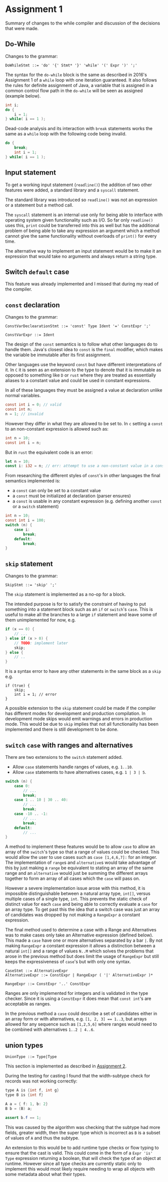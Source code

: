# Assignment 1

Summary of changes to the while compiler
and discussion of the decisions that were made.

## Do-While

Changes to the grammar:

```
DoWhileStmt ::= 'do' '{' Stmt* '}' 'while' '(' Expr ')' ';'
```

The syntax for the `do-while` block is the same as described in 2016's Assignment 1
of a `while` loop with one iteration guaranteed.
It also follows the rules for definite assignment of Java, a variable that is assigned
in a common control flow path in the `do-while` will be seen as assigned (example below). 

```java
int i;
do {
    i = 1;
} while( i == 1 );
```

Dead-code analysis and its interaction with `break` statements works the
same as a `while` loop with the following code being invalid.

```java
do {
    break;
    int i = 1;
} while( i == 1 );
```

## Input statement

To get a working input statement (`readline()`) the addition of
two other features were added, a standard library and a `syscall` statement.

The standard library was introduced so `readline()` was not an expression or a
statement but a method call.

The `syscall` statement is an internal use only for being able to interface
with operating system given functionality such as I/O.
So far only `readline()` uses this, `print` could be transferred into this as well
but has the additional problem of being able to take any expression an argument which
a method cannot give the same functionality without overloads of `print()` for every time.

The alternative way to implement an input statement would be to make it an
expression that would take no arguments and always return a string type.

## Switch `default` case

This feature was already implemented and I missed that during my read
of the compiler.

## `const` declaration

Changes to the grammar:

```
ConstVarDeclearationStmt ::= 'const' Type Ident '=' ConstExpr ';'

ConstVarExpr ::= Ident
```

The design of the `const` semantics is to follow what other languages do
to handle them. 
Java's closest idea to `const` is the `final` modifier, which makes the variable
be immutable after its first assignment.

Other languages use the keyword `const` but have different interpretations of it.
In `C` it is seen as an extension to the type to denote that it is immutable 
as opposed to something like `D` or `rust` where they are treated as
essentially aliases to a constant value and could be used in constant expressions.

In all of these languages they must be assigned a value at declaration unlike normal
variables.

```c
const int i = 0; // valid
const int n;
n = 1; // invalid
```

However they differ in what they are allowed to be set to.
In `c` setting a `const` to an non-constant expression is allowed such as:

```c
int n = 10;
const int i = n;
```

But in `rust` the equivalent code is an error:

```rust
let n = 10;
const i: i32 = n; // err: attempt to use a non-constant value in a constant 
```

From researching the different styles of `const`'s in other languages the
final semantics implemented is:

 * a `const` can only be set to a constant value
 * a `const` must be initialized at declaration (parser ensures)
 * a `const` is usable in any constant expression (e.g. defining another `const` or a `switch` statement)

```java
int n = 10;
const int i = 100;
switch (n) {
    case i:
        break;
    default:
        break;
}
```

## `skip` statement

Changes to the grammar:

```
SkipStmt ::= 'skip' ';'
```

The `skip` statement is implemented as a no-op for a block.

The intended purpose is for to satisfy the constraint of having
to put something into a statement block such as an `if` or `switch`'s `case`.
This is useful to make all the branches to a large `if` statement and leave
some of them unimplemented for now, e.g.

```java
if (x == 0) {
    // ...
} else if (x > 0) {
    // TODO: implement later
    skip;
} else {
    // ..
}
```

It is a syntax error to have any other statements in the same block
as a `skip` e.g.

```
if (true) {
    skip;
    int i = 1; // error
}
```

A possible extension to the `skip` statement could be made if the
compiler has different modes for development and production compilation.
In development mode skips would emit warnings and errors in production
mode. This would be due to `skip` implies that not all functionality
has been implemented and there is still development to be done.

## `switch` `case` with ranges and alternatives

There are two extensions to the `switch` statement added.

 * Allow `case` statements handle ranges of values, e.g. `1..10`.
 * Allow `case` statements to have alternatives cases, e.g. `1 | 3 | 5`.

```java
switch (n) {
    case 0:
        // ...
        break;
    case 1 .. 10 | 30 .. 40:
        // ...
        break;
    case -10 .. -1:
        // ...
        break;
    default:
        // ...
}
```

A method to implement these features would be to allow `case` to allow an array of the
`switch`'s type so that a range of values could be checked.
This would allow the user to use cases such as `case [1,4,6,7]:` for an integer.
The implementation of `range`s and `alternative`s would take advantage of this by 
just making a `range` be equivalent to stating an array of the same range and 
an `alternative` would just be summing the different arrays together to form an array
of all cases which the `case` will pass on.

However a severe implementation issue arose with this method, it is impossible distinguishable
between a natural array type, `int[]`, versus multiple cases of a single type, `int`.
This prevents the static check of distinct value for each `case` and being able to
correctly evaluate a `case` for an array type.
To get past this the idea that a switch case was just an array of candidates was dropped
by not making a `RangeExpr` a constant expression.

The final method used to determine a case with a Range and Alternatives was to make cases only take
an Alternative expression (defined below). This made a `case` have one or more alternatives
separated by a bar `|`. By not making `RangeExpr` a constant expression it allows a distinction 
between a natural `int[]` and a range of values `N..M` which solves the problems that arose
in the previous method but does limit the usage of `RangeExpr` but still keeps the expressiveness
of `case`'s but with only one syntax.

```
CaseStmt ::= AlternativeExpr
AlternativeExpr ::= ConstExpr | RangeExpr ( '|' AlternativeExpr )*

RangeExpr ::= ConstExpr '..' ConstExpr
```

Ranges are only implemented for integers and is validated in the type checker.
Since it is using a `ConstExpr` it does mean that `const int`'s are acceptable as
ranges.

In the previous method a `case` could describe a set of candidates either in an array form or
with alternatives, e.g. `[1, 2, 3] == 1..3`, but arrays allowed for any sequence such as
`[1,2,5,6]` where ranges would need to be combined with alternatives `1..2 | 4..6`.

## union types

`UnionType ::= Type|Type`

This section is implemented as described in [Assignment 2](http://homepages.ecs.vuw.ac.nz/~lindsay/S430/assignment-2.pdf).

During the testing for casting I found that the width-subtype check for records
was not working correctly:

```java
type A is {int f, int g}
type B is {int f}

A a = { f: 1, b: 2}
B b = (B) a;

assert b.f == 1;
```

This was caused by the algorithm was checking that the subtype had more fields,
greater width, then the super type which is incorrect as `B` is a subset of
values of `A` and thus the subtype.

An extension to this would be to add runtime type checks or flow typing
to ensure that the cast is valid.
This could come in the form of a `Expr 'is' Type` expression returning a boolean,
that will check the type of an object at runtime.
However since all type checks are currently static only to implement this 
would  most likely require needing to wrap all objects with some metadata
about what their types.
